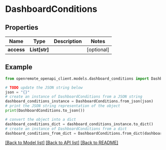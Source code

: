 # DashboardConditions


## Properties

Name | Type | Description | Notes
------------ | ------------- | ------------- | -------------
**access** | **List[str]** |  | [optional] 

## Example

```python
from openremote_openapi_client.models.dashboard_conditions import DashboardConditions

# TODO update the JSON string below
json = "{}"
# create an instance of DashboardConditions from a JSON string
dashboard_conditions_instance = DashboardConditions.from_json(json)
# print the JSON string representation of the object
print(DashboardConditions.to_json())

# convert the object into a dict
dashboard_conditions_dict = dashboard_conditions_instance.to_dict()
# create an instance of DashboardConditions from a dict
dashboard_conditions_from_dict = DashboardConditions.from_dict(dashboard_conditions_dict)
```
[[Back to Model list]](../README.md#documentation-for-models) [[Back to API list]](../README.md#documentation-for-api-endpoints) [[Back to README]](../README.md)


